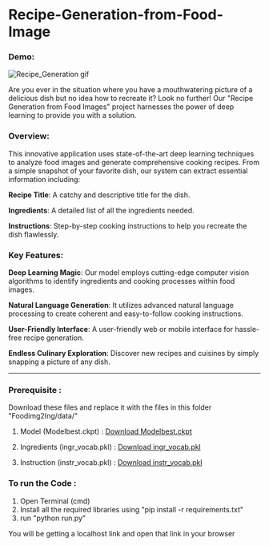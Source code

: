 
# Recipe-Generation-from-Food-Image

### Demo:
![Recipe_Generation gif](https://user-images.githubusercontent.com/55757415/124395585-8d0d0780-dd22-11eb-86fe-3a23d921b608.gif)

Are you ever in the situation where you have a mouthwatering picture of a delicious dish but no idea how to recreate it? Look no further! Our "Recipe Generation from Food Images" project harnesses the power of deep learning to provide you with a solution.

### Overview:

This innovative application uses state-of-the-art deep learning techniques to analyze food images and generate comprehensive cooking recipes. From a simple snapshot of your favorite dish, our system can extract essential information including:

**Recipe Title**: A catchy and descriptive title for the dish.

**Ingredients**: A detailed list of all the ingredients needed.

**Instructions**: Step-by-step cooking instructions to help you recreate the dish flawlessly.

### Key Features:

**Deep Learning Magic**: Our model employs cutting-edge computer vision algorithms to identify ingredients and cooking processes within food images.

**Natural Language Generation**: It utilizes advanced natural language processing to create coherent and easy-to-follow cooking instructions.

**User-Friendly Interface**: A user-friendly web or mobile interface for hassle-free recipe generation.

**Endless Culinary Exploration**: Discover new recipes and cuisines by simply snapping a picture of any dish.

---

### Prerequisite :
Download these files and replace it with the files in this folder "Foodimg2Ing/data/"

1. Model (Modelbest.ckpt) : [Download Modelbest.ckpt](https://dl.fbaipublicfiles.com/inversecooking/modelbest.ckpt)

2. Ingredients (ingr_vocab.pkl) : [Download ingr_vocab.pkl](https://dl.fbaipublicfiles.com/inversecooking/ingr_vocab.pkl)

3. Instruction (instr_vocab.pkl) : [Download instr_vocab.pkl](https://dl.fbaipublicfiles.com/inversecooking/instr_vocab.pkl)

### To run the Code :

1. Open Terminal (cmd)
2. Install all the required libraries using "pip install -r requirements.txt"
3. run "python run.py"

You will be getting a localhost link and open that link in your browser 


